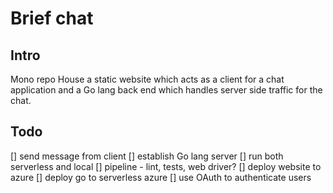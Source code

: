 # Brief chat

## Intro
Mono repo House a static website which acts as a client for a chat application and a Go lang back end which handles server side traffic for the chat.

## Todo

[] send message from client
[] establish Go lang server
[] run both serverless and local
[] pipeline - lint, tests, web driver?
[] deploy website to azure
[] deploy go to serverless azure
[] use OAuth to authenticate users